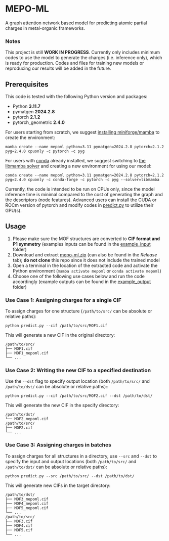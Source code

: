 # MEPO-ML
A graph attention network based model for predicting atomic partial charges in metal-organic frameworks.

### Notes

This project is still **WORK IN PROGRESS**. Currently only includes minimum codes to use the model to generate the charges (i.e. inference only), which is ready for production. Codes and files for training new models or reproducing our results will be added in the future.

## Prerequisites

This code is tested with the following Python version and packages:
- Python **3.11.7**
- pymatgen **2024.2.8**
- pytorch **2.1.2**
- pytorch_geometric **2.4.0**

For users starting from scratch, we suggest [installing miniforge/mamba](https://github.com/conda-forge/miniforge) to create the environment:

```
mamba create --name mepoml python=3.11 pymatgen=2024.2.8 pytorch=2.1.2 pyg=2.4.0 cpuonly -c pytorch -c pyg
```

For users with [conda](https://docs.anaconda.com/free/miniconda/) already installed, we suggest switching to [the libmamba solver](https://conda.github.io/conda-libmamba-solver/user-guide/) and creating a new environment for using our model:

```
conda create --name mepoml python=3.11 pymatgen=2024.2.8 pytorch=2.1.2 pyg=2.4.0 cpuonly -c conda-forge -c pytorch -c pyg --solver=libmamba
```

Currently, the code is intended to be run on CPUs only, since the model inference time is minimal compared to the cost of generating the graph and the descriptors (node features). Advanced users can install the CUDA or ROCm version of pytorch and modify codes in [predict.py](predict.py) to utilize their GPU(s).

## Usage

1. Please make sure the MOF structures are converted to **CIF format and P1 symmetry** (examples inputs can be found in the [example_input](example_input) folder)
2. Download and extract [mepo-ml.zip](https://github.com/uowoolab/MEPO-ML/releases/latest/download/asset-name.zip) (can also be found in the *Release* tab); **do not clone** this repo since it does not include the trained model
3. Open a terminal in the location of the extracted code and activate the Python environment (`mamba activate mepoml` or `conda activate mepoml`)
4. Choose one of the following use cases below and run the code accordingly (example outputs can be found in the [example_output](example_output) folder)

### Use Case 1: Assigning charges for a single CIF

To assign charges for one structure (`/path/to/src/` can be absolute or relative paths):

```
python predict.py --cif /path/to/src/MOF1.cif
```

This will generate a new CIF in the original directory:

```
/path/to/src/
├── MOF1.cif
├── MOF1_mepoml.cif
└── ...
```

### Use Case 2: Writing the new CIF to a specified destination

Use the `--dst` flag to specify output location (both `/path/to/src/` and `/path/to/dst/` can be absolute or relative paths)::

```
python predict.py --cif /path/to/src/MOF2.cif --dst /path/to/dst/
```

This will generate the new CIF in the specify directory:

```
/path/to/dst/
└── MOF2_mepoml.cif
/path/to/src/
├── MOF2.cif
└── ...
```

### Use Case 3: Assigning charges in batches

To assign charges for all structures in a directory, use `--src` and `--dst` to specify the input and output locations (both `/path/to/src/` and `/path/to/dst/` can be absolute or relative paths):

```
python predict.py --src /path/to/src/ --dst /path/to/dst/
```

This will generate new CIFs in the target directory:

```
/path/to/dst/
├── MOF3_mepoml.cif
├── MOF4_mepoml.cif
├── MOF5_mepoml.cif
└── ...
/path/to/src/
├── MOF3.cif
├── MOF4.cif
├── MOF5.cif
└── ...
```
